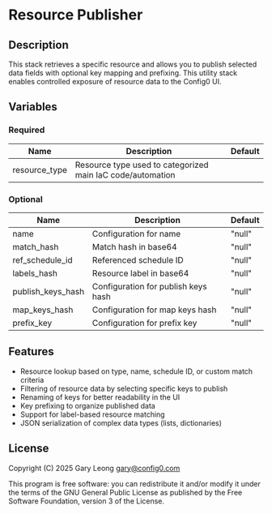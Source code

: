 # Resource Publisher

## Description
This stack retrieves a specific resource and allows you to publish selected data fields with optional key mapping and prefixing. This utility stack enables controlled exposure of resource data to the Config0 UI.

## Variables

### Required
| Name | Description | Default |
|------|-------------|---------|
| resource_type | Resource type used to categorized main IaC code/automation | |

### Optional
| Name | Description | Default |
| ------ | ----------- | ------- |
| name | Configuration for name | "null" |
| match_hash | Match hash in base64 | "null" |
| ref_schedule_id | Referenced schedule ID | "null" |
| labels_hash | Resource label in base64 | "null" |
| publish_keys_hash | Configuration for publish keys hash | "null" |
| map_keys_hash | Configuration for map keys hash | "null" |
| prefix_key | Configuration for prefix key | "null" |

## Features
- Resource lookup based on type, name, schedule ID, or custom match criteria
- Filtering of resource data by selecting specific keys to publish
- Renaming of keys for better readability in the UI
- Key prefixing to organize published data
- Support for label-based resource matching
- JSON serialization of complex data types (lists, dictionaries)

## License
Copyright (C) 2025 Gary Leong <gary@config0.com>

This program is free software: you can redistribute it and/or modify
it under the terms of the GNU General Public License as published by
the Free Software Foundation, version 3 of the License.
